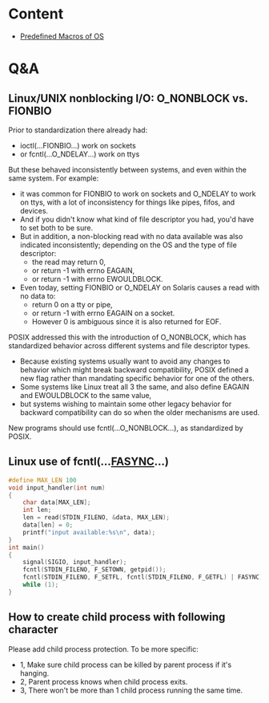# Content

* [Predefined Macros of OS](MACRO.md)

# Q&A

## Linux/UNIX nonblocking I/O: O_NONBLOCK vs. FIONBIO

Prior to standardization there already had:
  - ioctl(...FIONBIO...) work on sockets
  - or fcntl(...O_NDELAY...) work on ttys

But these behaved inconsistently between systems, and even within the same system. For example:
  - it was common for FIONBIO to work on sockets and O_NDELAY to work on ttys, with a lot of inconsistency for things like pipes, fifos, and devices.
  - And if you didn't know what kind of file descriptor you had, you'd have to set both to be sure.
  - But in addition, a non-blocking read with no data available was also indicated inconsistently; depending on the OS and the type of file descriptor:
    + the read may return 0,
    + or return -1 with errno EAGAIN,
    + or return -1 with errno EWOULDBLOCK.
  - Even today, setting FIONBIO or O_NDELAY on Solaris causes a read with no data to:
    - return 0 on a tty or pipe,
    - or return -1 with errno EAGAIN on a socket.
    - However 0 is ambiguous since it is also returned for EOF.

POSIX addressed this with the introduction of O_NONBLOCK, which has standardized behavior across different systems and file descriptor types.
  - Because existing systems usually want to avoid any changes to behavior which might break backward compatibility, POSIX defined a new flag rather than mandating specific behavior for one of the others.
  - Some systems like Linux treat all 3 the same, and also define EAGAIN and EWOULDBLOCK to the same value,
  - but systems wishing to maintain some other legacy behavior for backward compatibility can do so when the older mechanisms are used.

New programs should use fcntl(...O_NONBLOCK...), as standardized by POSIX.

## Linux use of fcntl(...[FASYNC](FASYNC.md)...)

```C
#define MAX_LEN 100
void input_handler(int num)
{
	char data[MAX_LEN];
	int len;
	len = read(STDIN_FILENO, &data, MAX_LEN);
	data[len] = 0;
	printf("input available:%s\n", data);
}
int main()
{
	signal(SIGIO, input_handler);
	fcntl(STDIN_FILENO, F_SETOWN, getpid());
	fcntl(STDIN_FILENO, F_SETFL, fcntl(STDIN_FILENO, F_GETFL) | FASYNC);
	while (1);
}
```

## How to create child process with following character

Please add child process protection. To be more specific: 
  - 1, Make sure child process can be killed by parent process if it's hanging.
  - 2, Parent process knows when child process exits.
  - 3, There won't be more than 1 child process running the same time.
